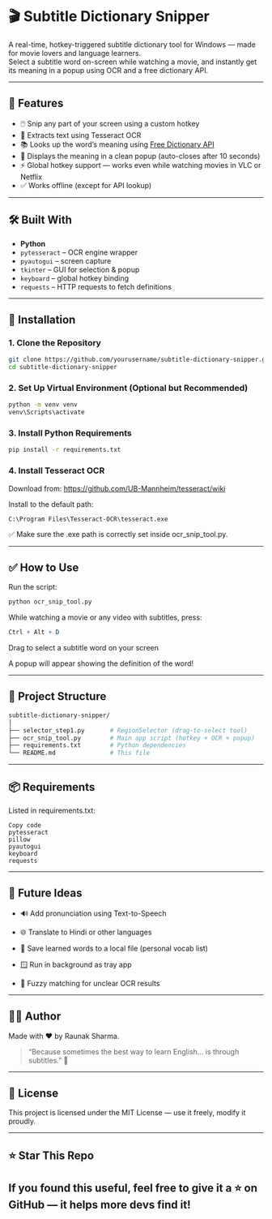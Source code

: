 # 🎬 Subtitle Dictionary Snipper

A real-time, hotkey-triggered subtitle dictionary tool for Windows — made for movie lovers and language learners.  
Select a subtitle word on-screen while watching a movie, and instantly get its meaning in a popup using OCR and a free dictionary API.

---

## 🚀 Features

- 🖱️ Snip any part of your screen using a custom hotkey
- 🧠 Extracts text using Tesseract OCR
- 📚 Looks up the word’s meaning using [Free Dictionary API](https://dictionaryapi.dev/)
- 💬 Displays the meaning in a clean popup (auto-closes after 10 seconds)
- ⚡ Global hotkey support — works even while watching movies in VLC or Netflix
- ✅ Works offline (except for API lookup)

---

## 🛠️ Built With

- **Python**
- `pytesseract` – OCR engine wrapper
- `pyautogui` – screen capture
- `tkinter` – GUI for selection & popup
- `keyboard` – global hotkey binding
- `requests` – HTTP requests to fetch definitions

---

## 🔧 Installation

### 1. Clone the Repository

```bash
git clone https://github.com/yourusername/subtitle-dictionary-snipper.git
cd subtitle-dictionary-snipper
```
### 2. Set Up Virtual Environment (Optional but Recommended)
```bash
python -m venv venv
venv\Scripts\activate
```
### 3. Install Python Requirements
```bash
pip install -r requirements.txt
```
### 4. Install Tesseract OCR
Download from: https://github.com/UB-Mannheim/tesseract/wiki

Install to the default path:

```text
C:\Program Files\Tesseract-OCR\tesseract.exe
```
✅ Make sure the .exe path is correctly set inside ocr_snip_tool.py.

---

## ✅ How to Use
Run the script:

```bash
python ocr_snip_tool.py
```
While watching a movie or any video with subtitles, press:

```mathematica
Ctrl + Alt + D
```
Drag to select a subtitle word on your screen

A popup will appear showing the definition of the word!

---

## 📁 Project Structure
```bash
subtitle-dictionary-snipper/
│
├── selector_step1.py       # RegionSelector (drag-to-select tool)
├── ocr_snip_tool.py        # Main app script (hotkey + OCR + popup)
├── requirements.txt        # Python dependencies
└── README.md               # This file
```

---

## 📦 Requirements
Listed in requirements.txt:

```text
Copy code
pytesseract
pillow
pyautogui
keyboard
requests
```

---

## 🧠 Future Ideas
- 🔊 Add pronunciation using Text-to-Speech

- 🌐 Translate to Hindi or other languages

- 📓 Save learned words to a local file (personal vocab list)

- 🪟 Run in background as tray app

- 🧪 Fuzzy matching for unclear OCR results

---

## 🙋‍♂️ Author
Made with ❤️ by Raunak Sharma.

> “Because sometimes the best way to learn English... is through subtitles.” 🎥

---

## 🪪 License
This project is licensed under the MIT License — use it freely, modify it proudly.

---

## ⭐️ Star This Repo
If you found this useful, feel free to give it a ⭐️ on GitHub — it helps more devs find it!
---
